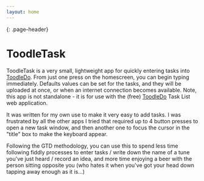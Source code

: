 ```yaml
---
layout: home
---
```


{: .page-header}
# ToodleTask

ToodleTask is a very small, lightweight app for quickly entering tasks into [ToodleDo][toodledo]. 
From just 
one press on the homescreen, you can begin typing immediately. Defaults values can be set for the 
tasks, and they will be uploaded at once, or when an internet connection becomes available. Note, 
this app is not standalone - it is for use with the (free) [ToodleDo][toodledo] Task List web application.

It was written for my own use to make it very easy to add tasks. I was frustrated by all the other 
apps I tried that required up to 4 button presses to open a new task window, and then another one 
to focus the cursor in the "title" box to make the keyboard appear.

Following the GTD methodology, you can use this to spend less time following fiddly processes to 
enter tasks / write down the name of a tune you've just heard / record an idea, and more time 
enjoying a beer with the person sitting opposite you (who hates it when you've got your head 
down tapping away enough as it is...)

[toodledo]: https://www.toodledo.com
